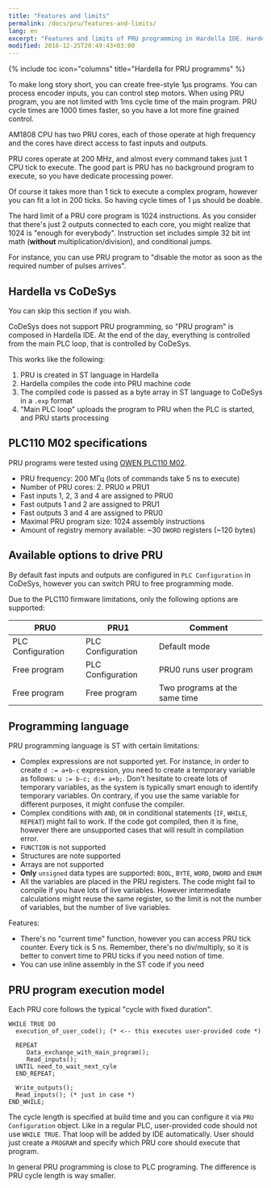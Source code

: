 ```yaml
---
title: "Features and limits"
permalink: /docs/pru/features-and-limits/
lang: en
excerpt: "Features and limits of PRU programming in Hardella IDE. Hardella is a capable IDE for PLC programming in 61131 languages (ST, etc)"
modified: 2016-12-25T20:49:43+03:00
---
```

{% include toc icon="columns" title="Hardella for PRU programms" %}

To make long story short, you can create free-style 1µs programs.
You can process encoder inputs, you can control step motors. When using PRU program, you are not limited with 1ms cycle time of the main program. PRU cycle times are 1000 times faster, so you have a lot more fine grained control.

AM1808 CPU has two PRU cores, each of those operate at high frequency and the cores have direct access to fast inputs and outputs.

PRU cores operate at 200 MHz, and almost every command takes just 1 CPU tick to execute. The good part is PRU has no background program to execute, so you have dedicate processing power.

Of course it takes more than 1 tick to execute a complex program, however you can fit a lot in 200 ticks. So having cycle times of 1 µs should be doable.

The hard limit of a PRU core program is 1024 instructions. As you consider that there's just 2 outputs connected to each core, you might realize that 1024 is "enough for everybody". Instruction set includes simple 32 bit int math (**without** multiplication/division), and conditional jumps.

For instance, you can use PRU program to "disable the motor as soon as the required number of pulses arrives".

## Hardella vs CoDeSys

You can skip this section if you wish.

CoDeSys does not support PRU programming, so "PRU program" is composed in Hardella IDE. At the end of the day, everything is controlled from the main PLC loop, that is controlled by CoDeSys.

This works like the following:
  1. PRU is created in ST language in Hardella
  1. Hardella compiles the code into PRU machine code
  1. The compiled code is passed as a byte array in ST language to CoDeSys in a `.exp` format
  1. "Main PLC loop" uploads the program to PRU when the PLC is started, and PRU starts processing

## PLC110 М02 specifications

PRU programs were tested using [OWEN PLC110 М02](http://www.owen.ru/catalog/programmiruemij_logicheskij_kontroller_oven_plk110/opisanie).

  - PRU frequency: 200 МГц (lots of commands take 5 ns to execute)
  - Number of PRU cores: 2. PRU0 и PRU1
  - Fast inputs 1, 2, 3 and 4 are assigned to PRU0
  - Fast outputs 1 and 2 are assigned to PRU1
  - Fast outputs 3 and 4 are assigned to PRU0
  - Maximal PRU program size: 1024 assembly instructions
  - Amount of registry memory available: ~30 `DWORD` registers (~120 bytes) 

## Available options to drive PRU

By default fast inputs and outputs are configured in `PLC Configuration` in CoDeSys, however you can switch PRU to free programming mode.

Due to the PLC110 firmware limitations, only the following options are supported:

| PRU0              | PRU1              | Comment                       |
|-------------------|-------------------|-------------------------------|
| PLC Configuration | PLC Configuration | Default mode                  |
| Free program      | PLC Configuration | PRU0 runs user program        |
| Free program      | Free program      | Two programs at the same time |


## Programming language

PRU programming language is ST with certain limitations:
  - Complex expressions are not supported yet. For instance, in order to create `d := a+b-c` expression, you need to create a temporary variable as follows: `u := b-c; d:= a+b;`. Don't hesitate to create lots of temporary variables, as the system is typically smart enough to identify temporary variables. On contrary, if you use the same variable for different purposes, it might confuse the compiler.
  - Complex conditions with `AND`, `OR` in conditional statements (`IF`, `WHILE`, `REPEAT`) might fail to work. If the code got compiled, then it is fine, however there are unsupported cases that will result in compilation error.
  - `FUNCTION` is not supported
  - Structures are note supported
  - Arrays are not supported
  - **Only** `unsigned` data types are supported: `BOOL`, `BYTE`, `WORD`, `DWORD` and `ENUM`
  - All the variables are placed in the PRU registers. The code might fail to compile if you have lots of live variables. However intermediate calculations might reuse the same register, so the limit is not the number of variables, but the number of live variables. 

Features:
 - There's no "current time" function, however you can access PRU tick counter. Every tick is 5 ns. Remember, there's no div/multiply, so it is better to convert time to PRU ticks if you need notion of time.
 - You can use inline assembly in the ST code if you need


## PRU program execution model

Each PRU core follows the typical "cycle with fixed duration".

    WHILE TRUE DO
      execution_of_user_code(); (* <-- this executes user-provided code *)
      
      REPEAT 
         Data_exchange_with_main_program();
         Read_inputs();
      UNTIL need_to_wait_next_cyle 
      END_REPEAT;
      
      Write_outputs();
      Read_inputs(); (* just in case *)
    END_WHILE;

The cycle length is specified at build time and you can configure it via `PRU Configuration` object.
Like in a regular PLC, user-provided code should not use `WHILE TRUE`. That loop will be added by IDE automatically. User should just create a `PROGRAM` and specify which PRU core should execute that program.

In general PRU programming is close to PLC programing. The difference is PRU cycle length is way smaller.
